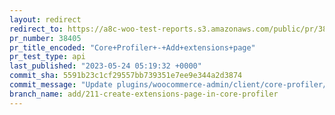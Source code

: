 ```yaml
---
layout: redirect
redirect_to: https://a8c-woo-test-reports.s3.amazonaws.com/public/pr/38405/api/index.html
pr_number: 38405
pr_title_encoded: "Core+Profiler+-+Add+extensions+page"
pr_test_type: api
last_published: "2023-05-24 05:19:32 +0000"
commit_sha: 5591b23c1cf29557bb739351e7ee9e344a2d3874
commit_message: "Update plugins/woocommerce-admin/client/core-profiler/style.scss"
branch_name: add/211-create-extensions-page-in-core-profiler
---
```

